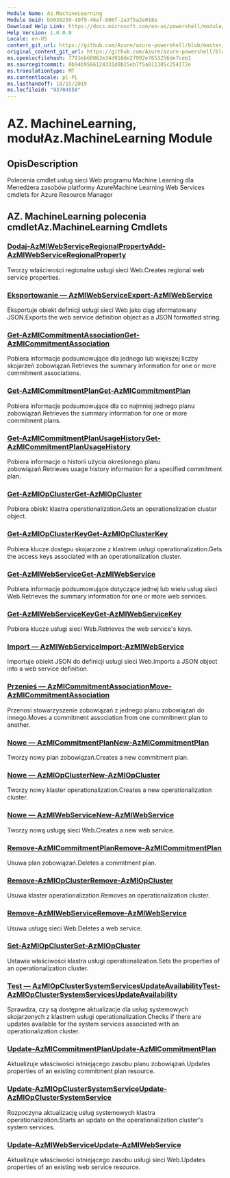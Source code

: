 ```yaml
---
Module Name: Az.MachineLearning
Module Guid: bb030259-49f9-46ef-806f-2a3f5a2e018e
Download Help Link: https://docs.microsoft.com/en-us/powershell/module/az.machinelearning
Help Version: 1.0.0.0
Locale: en-US
content_git_url: https://github.com/Azure/azure-powershell/blob/master/src/MachineLearning/MachineLearning/help/Az.MachineLearning.md
original_content_git_url: https://github.com/Azure/azure-powershell/blob/master/src/MachineLearning/MachineLearning/help/Az.MachineLearning.md
ms.openlocfilehash: 7793eb60063e34d916de27992e7653256de7ceb1
ms.sourcegitcommit: 0b94b9566124331d0b15eb7f5a811305c254172e
ms.translationtype: MT
ms.contentlocale: pl-PL
ms.lasthandoff: 10/15/2019
ms.locfileid: "93704558"
---
```

# <span data-ttu-id="8c322-101">AZ. MachineLearning, moduł</span><span class="sxs-lookup"><span data-stu-id="8c322-101">Az.MachineLearning Module</span></span>
## <span data-ttu-id="8c322-102">Opis</span><span class="sxs-lookup"><span data-stu-id="8c322-102">Description</span></span>
<span data-ttu-id="8c322-103">Polecenia cmdlet usług sieci Web programu Machine Learning dla Menedżera zasobów platformy Azure</span><span class="sxs-lookup"><span data-stu-id="8c322-103">Machine Learning Web Services cmdlets for Azure Resource Manager</span></span>

## <span data-ttu-id="8c322-104">AZ. MachineLearning polecenia cmdlet</span><span class="sxs-lookup"><span data-stu-id="8c322-104">Az.MachineLearning Cmdlets</span></span>
### [<span data-ttu-id="8c322-105">Dodaj-AzMlWebServiceRegionalProperty</span><span class="sxs-lookup"><span data-stu-id="8c322-105">Add-AzMlWebServiceRegionalProperty</span></span>](Add-AzMlWebServiceRegionalProperty.md)
<span data-ttu-id="8c322-106">Tworzy właściwości regionalne usługi sieci Web.</span><span class="sxs-lookup"><span data-stu-id="8c322-106">Creates regional web service properties.</span></span>

### [<span data-ttu-id="8c322-107">Eksportowanie — AzMlWebService</span><span class="sxs-lookup"><span data-stu-id="8c322-107">Export-AzMlWebService</span></span>](Export-AzMlWebService.md)
<span data-ttu-id="8c322-108">Eksportuje obiekt definicji usługi sieci Web jako ciąg sformatowany JSON.</span><span class="sxs-lookup"><span data-stu-id="8c322-108">Exports the web service definition object as a JSON formatted string.</span></span>

### [<span data-ttu-id="8c322-109">Get-AzMlCommitmentAssociation</span><span class="sxs-lookup"><span data-stu-id="8c322-109">Get-AzMlCommitmentAssociation</span></span>](Get-AzMlCommitmentAssociation.md)
<span data-ttu-id="8c322-110">Pobiera informacje podsumowujące dla jednego lub większej liczby skojarzeń zobowiązań.</span><span class="sxs-lookup"><span data-stu-id="8c322-110">Retrieves the summary information for one or more commitment associations.</span></span>

### [<span data-ttu-id="8c322-111">Get-AzMlCommitmentPlan</span><span class="sxs-lookup"><span data-stu-id="8c322-111">Get-AzMlCommitmentPlan</span></span>](Get-AzMlCommitmentPlan.md)
<span data-ttu-id="8c322-112">Pobiera informacje podsumowujące dla co najmniej jednego planu zobowiązań.</span><span class="sxs-lookup"><span data-stu-id="8c322-112">Retrieves the summary information for one or more commitment plans.</span></span>

### [<span data-ttu-id="8c322-113">Get-AzMlCommitmentPlanUsageHistory</span><span class="sxs-lookup"><span data-stu-id="8c322-113">Get-AzMlCommitmentPlanUsageHistory</span></span>](Get-AzMlCommitmentPlanUsageHistory.md)
<span data-ttu-id="8c322-114">Pobiera informacje o historii użycia określonego planu zobowiązań.</span><span class="sxs-lookup"><span data-stu-id="8c322-114">Retrieves usage history information for a specified commitment plan.</span></span>

### [<span data-ttu-id="8c322-115">Get-AzMlOpCluster</span><span class="sxs-lookup"><span data-stu-id="8c322-115">Get-AzMlOpCluster</span></span>](Get-AzMlOpCluster.md)
<span data-ttu-id="8c322-116">Pobiera obiekt klastra operationalization.</span><span class="sxs-lookup"><span data-stu-id="8c322-116">Gets an operationalization cluster object.</span></span>

### [<span data-ttu-id="8c322-117">Get-AzMlOpClusterKey</span><span class="sxs-lookup"><span data-stu-id="8c322-117">Get-AzMlOpClusterKey</span></span>](Get-AzMlOpClusterKey.md)
<span data-ttu-id="8c322-118">Pobiera klucze dostępu skojarzone z klastrem usługi operationalization.</span><span class="sxs-lookup"><span data-stu-id="8c322-118">Gets the access keys associated with an operationalization cluster.</span></span>

### [<span data-ttu-id="8c322-119">Get-AzMlWebService</span><span class="sxs-lookup"><span data-stu-id="8c322-119">Get-AzMlWebService</span></span>](Get-AzMlWebService.md)
<span data-ttu-id="8c322-120">Pobiera informacje podsumowujące dotyczące jednej lub wielu usług sieci Web.</span><span class="sxs-lookup"><span data-stu-id="8c322-120">Retrieves the summary information for one or more web services.</span></span>

### [<span data-ttu-id="8c322-121">Get-AzMlWebServiceKey</span><span class="sxs-lookup"><span data-stu-id="8c322-121">Get-AzMlWebServiceKey</span></span>](Get-AzMlWebServiceKey.md)
<span data-ttu-id="8c322-122">Pobiera klucze usługi sieci Web.</span><span class="sxs-lookup"><span data-stu-id="8c322-122">Retrieves the web service's keys.</span></span>

### [<span data-ttu-id="8c322-123">Import — AzMlWebService</span><span class="sxs-lookup"><span data-stu-id="8c322-123">Import-AzMlWebService</span></span>](Import-AzMlWebService.md)
<span data-ttu-id="8c322-124">Importuje obiekt JSON do definicji usługi sieci Web.</span><span class="sxs-lookup"><span data-stu-id="8c322-124">Imports a JSON object into a web service definition.</span></span>

### [<span data-ttu-id="8c322-125">Przenieś — AzMlCommitmentAssociation</span><span class="sxs-lookup"><span data-stu-id="8c322-125">Move-AzMlCommitmentAssociation</span></span>](Move-AzMlCommitmentAssociation.md)
<span data-ttu-id="8c322-126">Przenosi stowarzyszenie zobowiązań z jednego planu zobowiązań do innego.</span><span class="sxs-lookup"><span data-stu-id="8c322-126">Moves a commitment association from one commitment plan to another.</span></span>

### [<span data-ttu-id="8c322-127">Nowe — AzMlCommitmentPlan</span><span class="sxs-lookup"><span data-stu-id="8c322-127">New-AzMlCommitmentPlan</span></span>](New-AzMlCommitmentPlan.md)
<span data-ttu-id="8c322-128">Tworzy nowy plan zobowiązań.</span><span class="sxs-lookup"><span data-stu-id="8c322-128">Creates a new commitment plan.</span></span>

### [<span data-ttu-id="8c322-129">Nowe — AzMlOpCluster</span><span class="sxs-lookup"><span data-stu-id="8c322-129">New-AzMlOpCluster</span></span>](New-AzMlOpCluster.md)
<span data-ttu-id="8c322-130">Tworzy nowy klaster operationalization.</span><span class="sxs-lookup"><span data-stu-id="8c322-130">Creates a new operationalization cluster.</span></span>

### [<span data-ttu-id="8c322-131">Nowe — AzMlWebService</span><span class="sxs-lookup"><span data-stu-id="8c322-131">New-AzMlWebService</span></span>](New-AzMlWebService.md)
<span data-ttu-id="8c322-132">Tworzy nową usługę sieci Web.</span><span class="sxs-lookup"><span data-stu-id="8c322-132">Creates a new web service.</span></span>

### [<span data-ttu-id="8c322-133">Remove-AzMlCommitmentPlan</span><span class="sxs-lookup"><span data-stu-id="8c322-133">Remove-AzMlCommitmentPlan</span></span>](Remove-AzMlCommitmentPlan.md)
<span data-ttu-id="8c322-134">Usuwa plan zobowiązań.</span><span class="sxs-lookup"><span data-stu-id="8c322-134">Deletes a commitment plan.</span></span>

### [<span data-ttu-id="8c322-135">Remove-AzMlOpCluster</span><span class="sxs-lookup"><span data-stu-id="8c322-135">Remove-AzMlOpCluster</span></span>](Remove-AzMlOpCluster.md)
<span data-ttu-id="8c322-136">Usuwa klaster operationalization.</span><span class="sxs-lookup"><span data-stu-id="8c322-136">Removes an operationalization cluster.</span></span>

### [<span data-ttu-id="8c322-137">Remove-AzMlWebService</span><span class="sxs-lookup"><span data-stu-id="8c322-137">Remove-AzMlWebService</span></span>](Remove-AzMlWebService.md)
<span data-ttu-id="8c322-138">Usuwa usługę sieci Web.</span><span class="sxs-lookup"><span data-stu-id="8c322-138">Deletes a web service.</span></span>

### [<span data-ttu-id="8c322-139">Set-AzMlOpCluster</span><span class="sxs-lookup"><span data-stu-id="8c322-139">Set-AzMlOpCluster</span></span>](Set-AzMlOpCluster.md)
<span data-ttu-id="8c322-140">Ustawia właściwości klastra usługi operationalization.</span><span class="sxs-lookup"><span data-stu-id="8c322-140">Sets the properties of an operationalization cluster.</span></span>

### [<span data-ttu-id="8c322-141">Test — AzMlOpClusterSystemServicesUpdateAvailability</span><span class="sxs-lookup"><span data-stu-id="8c322-141">Test-AzMlOpClusterSystemServicesUpdateAvailability</span></span>](Test-AzMlOpClusterSystemServicesUpdateAvailability.md)
<span data-ttu-id="8c322-142">Sprawdza, czy są dostępne aktualizacje dla usług systemowych skojarzonych z klastrem usługi operationalization.</span><span class="sxs-lookup"><span data-stu-id="8c322-142">Checks if there are updates available for the system services associated with an operationalization cluster.</span></span>

### [<span data-ttu-id="8c322-143">Update-AzMlCommitmentPlan</span><span class="sxs-lookup"><span data-stu-id="8c322-143">Update-AzMlCommitmentPlan</span></span>](Update-AzMlCommitmentPlan.md)
<span data-ttu-id="8c322-144">Aktualizuje właściwości istniejącego zasobu planu zobowiązań.</span><span class="sxs-lookup"><span data-stu-id="8c322-144">Updates properties of an existing commitment plan resource.</span></span>

### [<span data-ttu-id="8c322-145">Update-AzMlOpClusterSystemService</span><span class="sxs-lookup"><span data-stu-id="8c322-145">Update-AzMlOpClusterSystemService</span></span>](Update-AzMlOpClusterSystemService.md)
<span data-ttu-id="8c322-146">Rozpoczyna aktualizację usług systemowych klastra operationalization.</span><span class="sxs-lookup"><span data-stu-id="8c322-146">Starts an update on the operationalization cluster's system services.</span></span>

### [<span data-ttu-id="8c322-147">Update-AzMlWebService</span><span class="sxs-lookup"><span data-stu-id="8c322-147">Update-AzMlWebService</span></span>](Update-AzMlWebService.md)
<span data-ttu-id="8c322-148">Aktualizuje właściwości istniejącego zasobu usługi sieci Web.</span><span class="sxs-lookup"><span data-stu-id="8c322-148">Updates properties of an existing web service resource.</span></span>

